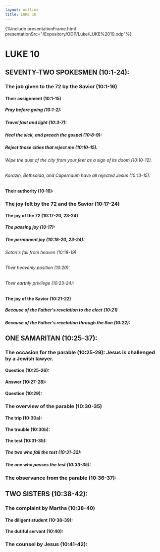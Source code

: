 ```yaml
---
layout: outline
title: LUKE 10
---
```

{%include presentationFrame.html presentationSrc="/Expository/ODP/Luke/LUKE%2010.odp"%}

# LUKE 10
## SEVENTY-TWO SPOKESMEN (10:1-24): 
###  The job given to the 72 by the Savior (10:1-16) 
####  Their assignment (10:1-15) 
#####  Pray before going (10:1-2): 
#####  Travel fast and light (10:3-7): 
#####  Heal the sick, and preach the gospel (10:8-9): 
#####  Reject those cities that reject me (10:10-15). 
######  Wipe the dust of the city from your feet as a sign of its doom (10:10-12). 
######  Korazin, Bethsaida, and Capernaum have all rejected Jesus (10:13-15). 
####  Their authority (10:16): 
###  The joy felt by the 72 and the Savior (10:17-24) 
####  The joy of the 72 (10:17-20, 23-24) 
#####  The passing joy (10:17): 
#####  The permanent joy (10:18-20, 23-24): 
######  Satan\'s fall from heaven (10:18-19) 
######  Their heavenly position (10:20): 
######  Their earthly privilege (10:23-24): 
####  The joy of the Savior (10:21-22) 
#####  Because of the Father\'s revelation to the elect (10:21) 
#####  Because of the Father\'s revelation through the Son (10:22): 
## ONE SAMARITAN (10:25-37): 
###  The occasion for the parable (10:25-29): Jesus is challenged by a Jewish lawyer. 
####  Question (10:25-26): 
####  Answer (10:27-28): 
####  Question (10:29): 
###  The overview of the parable (10:30-35) 
####  The trip (10:30a): 
####  The trouble (10:30b): 
####  The test (10:31-35): 
#####  The two who fail the test (10:31-32): 
#####  The one who passes the test (10:33-35): 
###  The observance from the parable (10:36-37): 
## TWO SISTERS (10:38-42): 
###  The complaint by Martha (10:38-40) 
####  The diligent student (10:38-39): 
####  The dutiful servant (10:40): 
###  The counsel by Jesus (10:41-42): 
